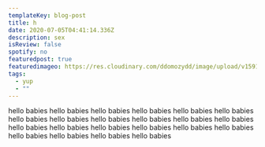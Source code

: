 ```yaml
---
templateKey: blog-post
title: h
date: 2020-07-05T04:41:14.336Z
description: sex
isReview: false
spotify: no
featuredpost: true
featuredimageo: https://res.cloudinary.com/ddomozydd/image/upload/v1591105001/Naybeats/IMG_9901-min_is80of.jpg
tags:
  - yup
  - ""
---
```

hello babies
hello babies
hello babies
hello babies
hello babies
hello babies
hello babies
hello babies
hello babies
hello babies
hello babies
hello babies
hello babies
hello babies
hello babies
hello babies
hello babies
hello babies
hello babies
hello babies
hello babies
hello babies
